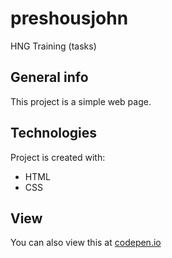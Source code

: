 # preshousjohn
HNG Training (tasks)

## General info
This project is a simple web page.
	
## Technologies
Project is created with:
* HTML
* CSS

## View
You can also view this at [codepen.io](https://codepen.io/preshjohn/full/zYGLmLq)
